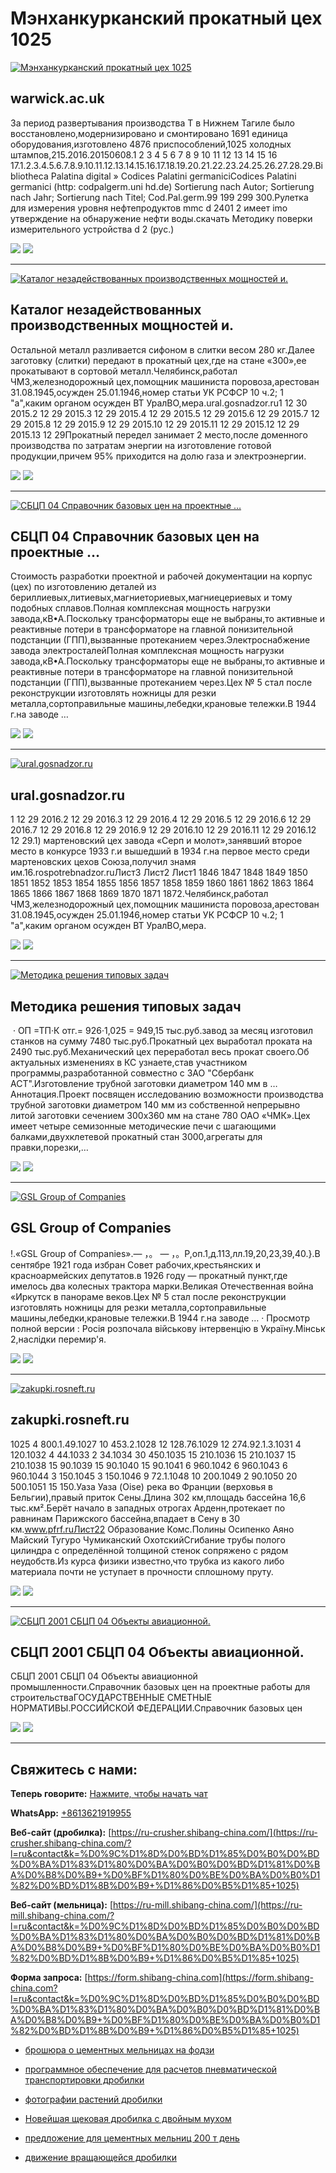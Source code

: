 # Мэнханкурканский прокатный цех 1025

<a href="https://swt.shibang-china.com/?l=ru&img&k=%D0%9C%D1%8D%D0%BD%D1%85%D0%B0%D0%BD%D0%BA%D1%83%D1%80%D0%BA%D0%B0%D0%BD%D1%81%D0%BA%D0%B8%D0%B9+%D0%BF%D1%80%D0%BE%D0%BA%D0%B0%D1%82%D0%BD%D1%8B%D0%B9+%D1%86%D0%B5%D1%85+1025" target="_blank">![Мэнханкурканский прокатный цех 1025](http://static.shibang-china.com/all-800x300/1038.jpg)</a>

## warwick.ac.uk
За период развертывания производства Т в Нижнем Тагиле было восстановлено,модернизировано и смонтировано 1691 единица оборудования,изготовлено 4876 приспособлений,1025 холодных штампов,215.2016.20150608.1 2 3 4 5 6 7 8 9 10 11 12 13 14 15 16 17.1.2.3.4.5.6.7.8.9.10.11.12.13.14.15.16.17.18.19.20.21.22.23.24.25.26.27.28.29.Bibliotheca Palatina digital &#187; Codices Palatini germaniciCodices Palatini germanici (http: codpalgerm.uni hd.de) Sortierung nach Autor; Sortierung nach Jahr; Sortierung nach Titel; Cod.Pal.germ.99 199 299 300.Рулетка для измерения уровня нефтепродуктов mmc d 2401 2 имеет imo утверждение на обнаружение нефти воды.скачать Методику поверки измерительного устройства d 2 (рус.)


<a href="https://whatsapp.shibangsoft.com/WhatsApp.php" target="_blank" title="WhatsApp">![](http://static.shibang-china.com/icon/whatsapp.png)</a> <a href="https://swt.shibang-china.com/?l=ru&icon&k=%D0%9C%D1%8D%D0%BD%D1%85%D0%B0%D0%BD%D0%BA%D1%83%D1%80%D0%BA%D0%B0%D0%BD%D1%81%D0%BA%D0%B8%D0%B9+%D0%BF%D1%80%D0%BE%D0%BA%D0%B0%D1%82%D0%BD%D1%8B%D0%B9+%D1%86%D0%B5%D1%85+1025" target="_blank">![](http://static.shibang-china.com/icon/chat-ru.png)</a>

---

<a href="https://swt.shibang-china.com/?l=ru&img&k=%D0%9C%D1%8D%D0%BD%D1%85%D0%B0%D0%BD%D0%BA%D1%83%D1%80%D0%BA%D0%B0%D0%BD%D1%81%D0%BA%D0%B8%D0%B9+%D0%BF%D1%80%D0%BE%D0%BA%D0%B0%D1%82%D0%BD%D1%8B%D0%B9+%D1%86%D0%B5%D1%85+1025" target="_blank">![Каталог незадействованных производственных мощностей и.](http://static.shibang-china.com/all-800x300/758.jpg)</a>

## Каталог незадействованных производственных мощностей и.
Остальной металл разливается сифоном в слитки весом 280 кг.Далее заготовку (слитки) передают в прокатный цех,где на стане &#171;300&#187;,ее прокатывают в сортовой металл.Челябинск,работал ЧМЗ,железнодорожный цех,помощник машиниста поровоза,арестован 31.08.1945,осужден 25.01.1946,номер статьи УК РСФСР 10 ч.2; 1 &quot;а&quot;,каким органом осужден ВТ УралВО,мера.ural.gosnadzor.ru1 12 30 2015.2 12 29 2015.3 12 29 2015.4 12 29 2015.5 12 29 2015.6 12 29 2015.7 12 29 2015.8 12 29 2015.9 12 29 2015.10 12 29 2015.11 12 29 2015.12 12 29 2015.13 12 29Прокатный передел занимает 2 место,после доменного производства по затратам энергии на изготовление готовой продукции,причем 95% приходится на долю газа и электроэнергии.


<a href="https://whatsapp.shibangsoft.com/WhatsApp.php" target="_blank" title="WhatsApp">![](http://static.shibang-china.com/icon/whatsapp.png)</a> <a href="https://swt.shibang-china.com/?l=ru&icon&k=%D0%9C%D1%8D%D0%BD%D1%85%D0%B0%D0%BD%D0%BA%D1%83%D1%80%D0%BA%D0%B0%D0%BD%D1%81%D0%BA%D0%B8%D0%B9+%D0%BF%D1%80%D0%BE%D0%BA%D0%B0%D1%82%D0%BD%D1%8B%D0%B9+%D1%86%D0%B5%D1%85+1025" target="_blank">![](http://static.shibang-china.com/icon/chat-ru.png)</a>

---

<a href="https://swt.shibang-china.com/?l=ru&img&k=%D0%9C%D1%8D%D0%BD%D1%85%D0%B0%D0%BD%D0%BA%D1%83%D1%80%D0%BA%D0%B0%D0%BD%D1%81%D0%BA%D0%B8%D0%B9+%D0%BF%D1%80%D0%BE%D0%BA%D0%B0%D1%82%D0%BD%D1%8B%D0%B9+%D1%86%D0%B5%D1%85+1025" target="_blank">![СБЦП 04 Справочник базовых цен на проектные …](http://static.shibang-china.com/all-800x300/1128.jpg)</a>

## СБЦП 04 Справочник базовых цен на проектные …
Стоимость разработки проектной и рабочей документации на корпус (цех) по изготовлению деталей из бериллиевых,литиевых,магниеториевых,магниецериевых и тому подобных сплавов.Полная комплексная мощность нагрузки завода,кВ•А.Поскольку трансформаторы еще не выбраны,то активные и реактивные потери в трансформаторе на главной понизительной подстанции (ГПП),вызванные протеканием через.Электроснабжение завода электросталейПолная комплексная мощность нагрузки завода,кВ•А.Поскольку трансформаторы еще не выбраны,то активные и реактивные потери в трансформаторе на главной понизительной подстанции (ГПП),вызванные протеканием через.Цех № 5 стал после реконструкции изготовлять ножницы для резки металла,сортоправильные машины,лебедки,крановые тележки.В 1944 г.на заводе …


<a href="https://whatsapp.shibangsoft.com/WhatsApp.php" target="_blank" title="WhatsApp">![](http://static.shibang-china.com/icon/whatsapp.png)</a> <a href="https://swt.shibang-china.com/?l=ru&icon&k=%D0%9C%D1%8D%D0%BD%D1%85%D0%B0%D0%BD%D0%BA%D1%83%D1%80%D0%BA%D0%B0%D0%BD%D1%81%D0%BA%D0%B8%D0%B9+%D0%BF%D1%80%D0%BE%D0%BA%D0%B0%D1%82%D0%BD%D1%8B%D0%B9+%D1%86%D0%B5%D1%85+1025" target="_blank">![](http://static.shibang-china.com/icon/chat-ru.png)</a>

---

<a href="https://swt.shibang-china.com/?l=ru&img&k=%D0%9C%D1%8D%D0%BD%D1%85%D0%B0%D0%BD%D0%BA%D1%83%D1%80%D0%BA%D0%B0%D0%BD%D1%81%D0%BA%D0%B8%D0%B9+%D0%BF%D1%80%D0%BE%D0%BA%D0%B0%D1%82%D0%BD%D1%8B%D0%B9+%D1%86%D0%B5%D1%85+1025" target="_blank">![ural.gosnadzor.ru](http://static.shibang-china.com/all-800x300/482.jpg)</a>

## ural.gosnadzor.ru
1 12 29 2016.2 12 29 2016.3 12 29 2016.4 12 29 2016.5 12 29 2016.6 12 29 2016.7 12 29 2016.8 12 29 2016.9 12 29 2016.10 12 29 2016.11 12 29 2016.12 12 29.1) мартеновский цех завода &#171;Серп и молот&#187;,занявший второе место в конкурсе 1933 г.и вышедший в 1934 г.на первое место среди мартеновских цехов Союза,получил знамя им.16.rospotrebnadzor.ruЛист3 Лист2 Лист1 1846 1847 1848 1849 1850 1851 1852 1853 1854 1855 1856 1857 1858 1859 1860 1861 1862 1863 1864 1865 1866 1867 1868 1869 1870 1871 1872.Челябинск,работал ЧМЗ,железнодорожный цех,помощник машиниста поровоза,арестован 31.08.1945,осужден 25.01.1946,номер статьи УК РСФСР 10 ч.2; 1 &quot;а&quot;,каким органом осужден ВТ УралВО,мера.


<a href="https://whatsapp.shibangsoft.com/WhatsApp.php" target="_blank" title="WhatsApp">![](http://static.shibang-china.com/icon/whatsapp.png)</a> <a href="https://swt.shibang-china.com/?l=ru&icon&k=%D0%9C%D1%8D%D0%BD%D1%85%D0%B0%D0%BD%D0%BA%D1%83%D1%80%D0%BA%D0%B0%D0%BD%D1%81%D0%BA%D0%B8%D0%B9+%D0%BF%D1%80%D0%BE%D0%BA%D0%B0%D1%82%D0%BD%D1%8B%D0%B9+%D1%86%D0%B5%D1%85+1025" target="_blank">![](http://static.shibang-china.com/icon/chat-ru.png)</a>

---

<a href="https://swt.shibang-china.com/?l=ru&img&k=%D0%9C%D1%8D%D0%BD%D1%85%D0%B0%D0%BD%D0%BA%D1%83%D1%80%D0%BA%D0%B0%D0%BD%D1%81%D0%BA%D0%B8%D0%B9+%D0%BF%D1%80%D0%BE%D0%BA%D0%B0%D1%82%D0%BD%D1%8B%D0%B9+%D1%86%D0%B5%D1%85+1025" target="_blank">![Методика решения типовых задач](http://static.shibang-china.com/all-800x300/803.jpg)</a>

## Методика решения типовых задач
&nbsp;&#0183;&#32;ОП =ТП&#183;К отг.= 926&#183;1,025 = 949,15 тыс.руб.завод за месяц изготовил станков на сумму 7480 тыс.руб.Прокатный цех выработал проката на 2490 тыс.руб.Механический цех переработал весь прокат своего.Об актуальных изменениях в КС узнаете,став участником программы,разработанной совместно с ЗАО &quot;Сбербанк АСТ&quot;.Изготовление трубной заготовки диаметром 140 мм в …Аннотация.Проект посвящен исследованию возможности производства трубной заготовки диаметром 140 мм из собственной непрерывно литой заготовки сечением 300х360 мм на стане 780 ОАО &#171;ЧМК&#187;.Цех имеет четыре семизонные методические печи с шагающими балками,двухклетевой прокатный стан 3000,агрегаты для правки,порезки,…


<a href="https://whatsapp.shibangsoft.com/WhatsApp.php" target="_blank" title="WhatsApp">![](http://static.shibang-china.com/icon/whatsapp.png)</a> <a href="https://swt.shibang-china.com/?l=ru&icon&k=%D0%9C%D1%8D%D0%BD%D1%85%D0%B0%D0%BD%D0%BA%D1%83%D1%80%D0%BA%D0%B0%D0%BD%D1%81%D0%BA%D0%B8%D0%B9+%D0%BF%D1%80%D0%BE%D0%BA%D0%B0%D1%82%D0%BD%D1%8B%D0%B9+%D1%86%D0%B5%D1%85+1025" target="_blank">![](http://static.shibang-china.com/icon/chat-ru.png)</a>

---

<a href="https://swt.shibang-china.com/?l=ru&img&k=%D0%9C%D1%8D%D0%BD%D1%85%D0%B0%D0%BD%D0%BA%D1%83%D1%80%D0%BA%D0%B0%D0%BD%D1%81%D0%BA%D0%B8%D0%B9+%D0%BF%D1%80%D0%BE%D0%BA%D0%B0%D1%82%D0%BD%D1%8B%D0%B9+%D1%86%D0%B5%D1%85+1025" target="_blank">![GSL Group of Companies](http://static.shibang-china.com/all-800x300/792.jpg)</a>

## GSL Group of Companies
!.&#171;GSL Group of Companies&#187;.— ，。 — ，。Р,оп.1,д.113,лл.19,20,23,39,40.}.В сентябре 1921 года избран Совет рабочих,крестьянских и красноармейских депутатов.в 1926 году — прокатный пункт,где имелось два колесных трактора марки.Великая Отечественная война &#171;Иркутск в панораме веков.Цех № 5 стал после реконструкции изготовлять ножницы для резки металла,сортоправильные машины,лебедки,крановые тележки.В 1944 г.на заводе …&nbsp;&#0183;&#32;Просмотр полной версии : Росія розпочала військову інтервенцію в Україну.Мінськ 2,наслідки перемир'я.


<a href="https://whatsapp.shibangsoft.com/WhatsApp.php" target="_blank" title="WhatsApp">![](http://static.shibang-china.com/icon/whatsapp.png)</a> <a href="https://swt.shibang-china.com/?l=ru&icon&k=%D0%9C%D1%8D%D0%BD%D1%85%D0%B0%D0%BD%D0%BA%D1%83%D1%80%D0%BA%D0%B0%D0%BD%D1%81%D0%BA%D0%B8%D0%B9+%D0%BF%D1%80%D0%BE%D0%BA%D0%B0%D1%82%D0%BD%D1%8B%D0%B9+%D1%86%D0%B5%D1%85+1025" target="_blank">![](http://static.shibang-china.com/icon/chat-ru.png)</a>

---

<a href="https://swt.shibang-china.com/?l=ru&img&k=%D0%9C%D1%8D%D0%BD%D1%85%D0%B0%D0%BD%D0%BA%D1%83%D1%80%D0%BA%D0%B0%D0%BD%D1%81%D0%BA%D0%B8%D0%B9+%D0%BF%D1%80%D0%BE%D0%BA%D0%B0%D1%82%D0%BD%D1%8B%D0%B9+%D1%86%D0%B5%D1%85+1025" target="_blank">![zakupki.rosneft.ru](http://static.shibang-china.com/all-800x300/75.jpg)</a>

## zakupki.rosneft.ru
1025 4 800.1.49.1027 10 453.2.1028 12 128.76.1029 12 274.92.1.3.1031 4 120.1032 4 44.1033 2 34.1034 30 450.1035 15 210.1036 15 210.1037 15 210.1038 15 90.1039 15 90.1040 15 90.1041 6 960.1042 6 960.1043 6 960.1044 3 150.1045 3 150.1046 9 72.1.1048 10 200.1049 2 90.1050 20 500.1051 15 150.Уаза Уаза (Oise) река во Франции (верховья в Бельгии),правый приток Сены.Длина 302 км,площадь бассейна 16,6 тыс.км&#178;.Берёт начало в западных отрогах Арденн,протекает по равнинам Парижского бассейна,впадает в Сену в 30 км.www.pfrf.ruЛист22 Образование Комс.Полины Осипенко Аяно Майский Тугуро Чумиканский ОхотскийСгибание трубы полого цилиндра с определённой толщиной стенок сопряжено с рядом неудобств.Из курса физики известно,что трубка из какого либо материала почти не уступает в прочности сплошному пруту.


<a href="https://whatsapp.shibangsoft.com/WhatsApp.php" target="_blank" title="WhatsApp">![](http://static.shibang-china.com/icon/whatsapp.png)</a> <a href="https://swt.shibang-china.com/?l=ru&icon&k=%D0%9C%D1%8D%D0%BD%D1%85%D0%B0%D0%BD%D0%BA%D1%83%D1%80%D0%BA%D0%B0%D0%BD%D1%81%D0%BA%D0%B8%D0%B9+%D0%BF%D1%80%D0%BE%D0%BA%D0%B0%D1%82%D0%BD%D1%8B%D0%B9+%D1%86%D0%B5%D1%85+1025" target="_blank">![](http://static.shibang-china.com/icon/chat-ru.png)</a>

---

<a href="https://swt.shibang-china.com/?l=ru&img&k=%D0%9C%D1%8D%D0%BD%D1%85%D0%B0%D0%BD%D0%BA%D1%83%D1%80%D0%BA%D0%B0%D0%BD%D1%81%D0%BA%D0%B8%D0%B9+%D0%BF%D1%80%D0%BE%D0%BA%D0%B0%D1%82%D0%BD%D1%8B%D0%B9+%D1%86%D0%B5%D1%85+1025" target="_blank">![СБЦП 2001 СБЦП 04 Объекты авиационной.](http://static.shibang-china.com/all-800x300/201.jpg)</a>

## СБЦП 2001 СБЦП 04 Объекты авиационной.
СБЦП 2001 СБЦП 04 Объекты авиационной промышленности.Справочник базовых цен на проектные работы для строительстваГОСУДАРСТВЕННЫЕ СМЕТНЫЕ НОРМАТИВЫ.РОССИЙСКОЙ ФЕДЕРАЦИИ.Справочник базовых цен

<a href="https://whatsapp.shibangsoft.com/WhatsApp.php" target="_blank" title="WhatsApp">![](http://static.shibang-china.com/icon/whatsapp.png)</a> <a href="https://swt.shibang-china.com/?l=ru&icon&k=%D0%9C%D1%8D%D0%BD%D1%85%D0%B0%D0%BD%D0%BA%D1%83%D1%80%D0%BA%D0%B0%D0%BD%D1%81%D0%BA%D0%B8%D0%B9+%D0%BF%D1%80%D0%BE%D0%BA%D0%B0%D1%82%D0%BD%D1%8B%D0%B9+%D1%86%D0%B5%D1%85+1025" target="_blank">![](http://static.shibang-china.com/icon/chat-ru.png)</a>

---
## Свяжитесь с нами:

**Теперь говорите:** [Нажмите, чтобы начать чат](https://swt.shibang-china.com?l=ru&contact&k=%D0%9C%D1%8D%D0%BD%D1%85%D0%B0%D0%BD%D0%BA%D1%83%D1%80%D0%BA%D0%B0%D0%BD%D1%81%D0%BA%D0%B8%D0%B9+%D0%BF%D1%80%D0%BE%D0%BA%D0%B0%D1%82%D0%BD%D1%8B%D0%B9+%D1%86%D0%B5%D1%85+1025)

**WhatsApp:**  [+8613621919955](https://whatsapp.shibangsoft.com/WhatsApp.php)

**Веб-сайт (дробилка):** [https://ru-crusher.shibang-china.com/](https://ru-crusher.shibang-china.com/?l=ru&contact&k=%D0%9C%D1%8D%D0%BD%D1%85%D0%B0%D0%BD%D0%BA%D1%83%D1%80%D0%BA%D0%B0%D0%BD%D1%81%D0%BA%D0%B8%D0%B9+%D0%BF%D1%80%D0%BE%D0%BA%D0%B0%D1%82%D0%BD%D1%8B%D0%B9+%D1%86%D0%B5%D1%85+1025)

**Веб-сайт (мельница):** [https://ru-mill.shibang-china.com/](https://ru-mill.shibang-china.com/?l=ru&contact&k=%D0%9C%D1%8D%D0%BD%D1%85%D0%B0%D0%BD%D0%BA%D1%83%D1%80%D0%BA%D0%B0%D0%BD%D1%81%D0%BA%D0%B8%D0%B9+%D0%BF%D1%80%D0%BE%D0%BA%D0%B0%D1%82%D0%BD%D1%8B%D0%B9+%D1%86%D0%B5%D1%85+1025)

**Форма запроса:** [https://form.shibang-china.com](https://form.shibang-china.com?l=ru&contact&k=%D0%9C%D1%8D%D0%BD%D1%85%D0%B0%D0%BD%D0%BA%D1%83%D1%80%D0%BA%D0%B0%D0%BD%D1%81%D0%BA%D0%B8%D0%B9+%D0%BF%D1%80%D0%BE%D0%BA%D0%B0%D1%82%D0%BD%D1%8B%D0%B9+%D1%86%D0%B5%D1%85+1025)

* [брошюра о цементных мельницах на фодзи](../131/%D0%B1%D1%80%D0%BE%D1%88%D1%8E%D1%80%D0%B0%20%D0%BE%20%D1%86%D0%B5%D0%BC%D0%B5%D0%BD%D1%82%D0%BD%D1%8B%D1%85%20%D0%BC%D0%B5%D0%BB%D1%8C%D0%BD%D0%B8%D1%86%D0%B0%D1%85%20%D0%BD%D0%B0%20%D1%84%D0%BE%D0%B4%D0%B7%D0%B8.md)

* [программное обеспечение для расчетов пневматической транспортировки дробилки](../132/%D0%BF%D1%80%D0%BE%D0%B3%D1%80%D0%B0%D0%BC%D0%BC%D0%BD%D0%BE%D0%B5%20%D0%BE%D0%B1%D0%B5%D1%81%D0%BF%D0%B5%D1%87%D0%B5%D0%BD%D0%B8%D0%B5%20%D0%B4%D0%BB%D1%8F%20%D1%80%D0%B0%D1%81%D1%87%D0%B5%D1%82%D0%BE%D0%B2%20%D0%BF%D0%BD%D0%B5%D0%B2%D0%BC%D0%B0%D1%82%D0%B8%D1%87%D0%B5%D1%81%D0%BA%D0%BE%D0%B9%20%D1%82%D1%80%D0%B0%D0%BD%D1%81%D0%BF%D0%BE%D1%80%D1%82%D0%B8%D1%80%D0%BE%D0%B2%D0%BA%D0%B8%20%D0%B4%D1%80%D0%BE%D0%B1%D0%B8%D0%BB%D0%BA%D0%B8.md)

* [фотографии растений дробилки](../132/%D1%84%D0%BE%D1%82%D0%BE%D0%B3%D1%80%D0%B0%D1%84%D0%B8%D0%B8%20%D1%80%D0%B0%D1%81%D1%82%D0%B5%D0%BD%D0%B8%D0%B9%20%D0%B4%D1%80%D0%BE%D0%B1%D0%B8%D0%BB%D0%BA%D0%B8.md)

* [Новейшая щековая дробилка с двойным мухом](../132/%D0%9D%D0%BE%D0%B2%D0%B5%D0%B9%D1%88%D0%B0%D1%8F%20%D1%89%D0%B5%D0%BA%D0%BE%D0%B2%D0%B0%D1%8F%20%D0%B4%D1%80%D0%BE%D0%B1%D0%B8%D0%BB%D0%BA%D0%B0%20%D1%81%20%D0%B4%D0%B2%D0%BE%D0%B9%D0%BD%D1%8B%D0%BC%20%D0%BC%D1%83%D1%85%D0%BE%D0%BC.md)

* [предложение для цементных мельниц 200 т  день](../134/%D0%BF%D1%80%D0%B5%D0%B4%D0%BB%D0%BE%D0%B6%D0%B5%D0%BD%D0%B8%D0%B5%20%D0%B4%D0%BB%D1%8F%20%D1%86%D0%B5%D0%BC%D0%B5%D0%BD%D1%82%D0%BD%D1%8B%D1%85%20%D0%BC%D0%B5%D0%BB%D1%8C%D0%BD%D0%B8%D1%86%20200%20%D1%82%20%20%D0%B4%D0%B5%D0%BD%D1%8C.md)

* [движение вращающейся дробилки](../132/%D0%B4%D0%B2%D0%B8%D0%B6%D0%B5%D0%BD%D0%B8%D0%B5%20%D0%B2%D1%80%D0%B0%D1%89%D0%B0%D1%8E%D1%89%D0%B5%D0%B9%D1%81%D1%8F%20%D0%B4%D1%80%D0%BE%D0%B1%D0%B8%D0%BB%D0%BA%D0%B8.md)